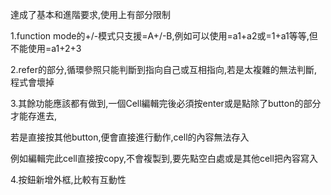 達成了基本和進階要求,使用上有部分限制

1.function mode的+/-模式只支援=A+/-B,例如可以使用=a1+a2或=1+a1等等,但不能使用=a1+2+3

2.refer的部分,循環參照只能判斷到指向自己或互相指向,若是太複雜的無法判斷,程式會壞掉

3.其餘功能應該都有做到,一個Cell編輯完後必須按enter或是點除了button的部分才能存進去,

若是直接按其他button,便會直接進行動作,cell的內容無法存入

例如編輯完此cell直接按copy,不會複製到,要先點空白處或是其他cell把內容寫入

4.按鈕新增外框,比較有互動性